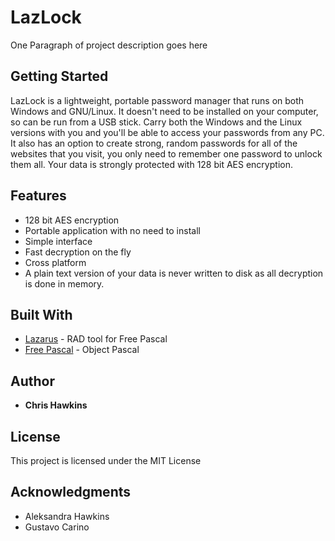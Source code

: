 # LazLock

One Paragraph of project description goes here

## Getting Started

LazLock is a lightweight, portable password manager that runs on both Windows and GNU/Linux.
It doesn't need to be installed on your computer, so can be run from a USB stick. Carry both the Windows and the Linux versions with you and you'll be able to access your passwords from any PC.
It also has an option to create strong, random passwords for all of the websites that you visit, you only need to remember one password to unlock them all. 
Your data is strongly protected with 128 bit AES encryption.

## Features

* 128 bit AES encryption
* Portable application with no need to install
* Simple interface
* Fast decryption on the fly
* Cross platform
* A plain text version of your data is never written to disk as all decryption is done in memory.

## Built With

* [Lazarus](https://sourceforge.net/projects/lazarus/) - RAD tool for Free Pascal
* [Free Pascal](https://www.freepascal.org/) - Object Pascal

## Author

* **Chris Hawkins** 

## License

This project is licensed under the MIT License

## Acknowledgments

* Aleksandra Hawkins
* Gustavo Carino
